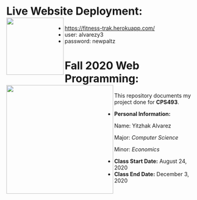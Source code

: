 # Live Website Deployment: <a href="https://fitness-trak.herokuapp.com/"><image align="left" width="150" height="150" src="https://github.com/yitzhakalvarez/FitnessTracker/blob/master/client/src/assets/weight.png"></a>
- https://fitness-trak.herokuapp.com/
- user: alvarezy3
- password: newpaltz


# Fall 2020 Web Programming: <a href="https://github.com/yitzhakalvarez/FitnessTracker"><img align="left" width="280" height="285" src="https://www.newpaltz.edu/media/identity/logos/newpaltzlogo.jpg"></a>

This repository documents my project done for **CPS493**.
- **Personal Information:**

Name: Yitzhak Alvarez

Major: *Computer Science*

Minor: *Economics*   
- **Class Start Date:** August 24, 2020
- **Class End Date:** December 3, 2020
